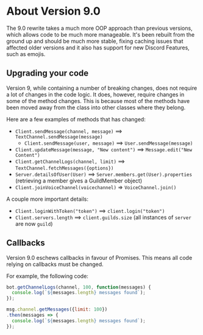 # About Version 9.0
The 9.0 rewrite takes a much more OOP approach than previous versions, which allows code to be much more manageable.
It's been rebuilt from the ground up and should be much more stable, fixing caching issues that affected
older versions and it also has support for new Discord Features, such as emojis.

## Upgrading your code
Version 9, while containing a number of breaking changes, does not require a lot of changes in the code logic. 
It does, however, require changes in some of the method changes. This is because most of the methods have been
moved away from the <Client> class into other classes where they belong.

Here are a few examples of methods that has changed: 

* `Client.sendMessage(channel, message)` ==> `TextChannel.sendMessage(message)`
  * `Client.sendMessage(user, message)` ==> `User.sendMessage(message)`
* `Client.updateMessage(message, "New content")` ==> `Message.edit("New Content")`
* `Client.getChannelLogs(channel, limit)` ==> `TextChannel.fetchMessages({options})`
* `Server.detailsOfUser(User)` ==> `Server.members.get(User).properties` (retrieving a member gives a GuildMember object)
* `Client.joinVoiceChannel(voicechannel)` => `VoiceChannel.join()`

A couple more important details: 

* `Client.loginWithToken("token")` ==> `client.login("token")`
* `Client.servers.length` ==> `client.guilds.size` (all instances of `server` are now `guild`)

## Callbacks

Version 9.0 eschews callbacks in favour of Promises. This means all code relying on callbacks must be changed.

For example, the following code: 

```js
bot.getChannelLogs(channel, 100, function(messages) {
  console.log(`${messages.length} messages found`);
});
```

```js
msg.channel.getMessages({limit: 100})
.then(messages => {
  console.log(`${messages.length} messages found`);
});
```
